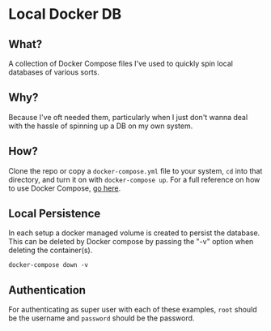 # Local Docker DB

## What?
A collection of Docker Compose files I've used to quickly spin local databases of various sorts.

## Why?
Because I've oft needed them, particularly when I just don't wanna deal with the hassle of spinning up a DB on my own system.

## How? 
Clone the repo or copy a `docker-compose.yml` file to your system, `cd` into that directory, and turn it on with `docker-compose up`. For a full reference on how to use Docker Compose, [go here](https://docs.docker.com/compose/reference/).

## Local Persistence
In each setup a docker managed volume is created to persist the database. This can be deleted by Docker compose by passing the "-v" option when deleting the container(s).

```
docker-compose down -v
```

## Authentication
For authenticating as super user with each of these examples, `root` should be the username and `password` should be the password.
